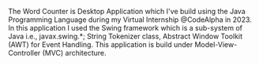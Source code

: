The Word Counter is Desktop Application which I've build using the Java Programming Language during my Virtual Internship @CodeAlpha in 2023. In this application I used the Swing 
framework which is a sub-system of Java i.e., javax.swing.*; String Tokenizer class, Abstract Window Toolkit (AWT) for Event Handling. This application is build under Model-View-Controller
(MVC) architecture.

